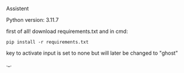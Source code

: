 Assistent


Python version: 3.11.7

first of all!
download requirements.txt
and in cmd:

	pip install -r requirements.txt

key to activate input is set to none but will later be changed to "ghost"

._.
